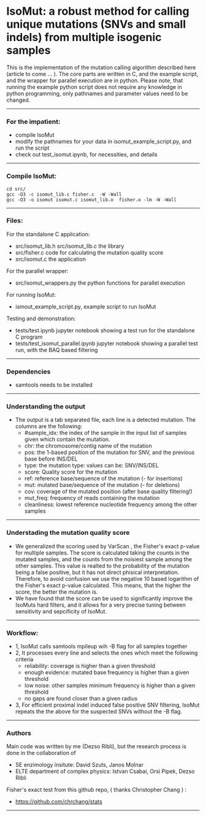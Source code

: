 # IsoMut: a robust method for calling unique mutations (SNVs and small indels) from multiple isogenic samples

This is the implementation of the mutation calling algorithm described here (article to come ... ). The core parts are written in C, and the example script, and the wrapper for parallel execution are in python. Please note, that running the example python script does not require any knowledge in python programming, only pathnames and parameter values need to be changed.


---

### For the impatient:

- compile IsoMut
- modify the pathnames for your data in isomut_example_script.py, and run the script
- check out test_isomut.ipynb, for necessities, and details

---

### Compile IsoMut:

```
cd src/
gcc -O3 -c isomut_lib.c fisher.c  -W -Wall
gcc -O3 -o isomut isomut.c isomut_lib.o  fisher.o -lm -W -Wall
```

---

### Files:

For the standalone C application:
- src/isomut_lib.h src/isomut_lib.c  the library
- src/fisher.c code for calculating the mutation quality score
- src/isomut.c the application

For the parallel wrapper:
- src/isomut_wrappers.py the python functions for parallel execution

For running IsoMut:
- ismout_example_script.py, example script  to run IsoMut

Testing and demonstration:
- tests/test.ipynb jupyter notebook showing a test run for the standalone C program
- tests/test_isomut_parallel.ipynb jupyter notebook showing a parallel test run, with the BAQ based filtering

---

### Dependencies

- samtools needs to be installed


---

### Understanding the output

- The output is a tab separated file, each line is a detected mutation. The columns are the following:
	- #sample_idx: the index of the sample in the input list of samples given which contain the mutation. 
	- chr: the chromosome/contig name of the mutation
	- pos: the 1-based position of the mutation for SNV, and the previous base before INS/DEL
	- type: the mutation type: values can be: SNV/INS/DEL
	- score: Quality score for the mutation
	- ref: reference base/sequence of the mutation (- for insertions)
	- mut: mutated base/sequence of the mutation (- for deletions)
	- cov: coverage of the mutated position (after base quality filtering!)
	- mut_freq: frequency of reads containing the mutation
	- cleanliness: lowest reference nucleotide frequency among the other samples

---

### Understading the mutation quality score

- We generalized the scoring used by VarScan , the Fisher's exact p-value for multiple samples. The score is calculated taking the counts in the mutated samples, and the counts from the noisiest sample among the other samples. This value is realted to the probability of the mutation being a false positive, but it has not direct phisical interpretation. Therefore, to avoid confusion we use the negative 10 based logarithm of the Fisher's exact p-value calculated. This means, that the higher the score, the better the mutation is.
-  We have found that the score can be used to significantly improve the IsoMuts hard filters, and it allows for a very precise tuning between sensitivity and sepcificity of IsoMut.

---

### Workflow:

- 1, IsoMut calls samtools mpileup wih -B flag for all samples together
- 2, It processes every line and selects the ones which meet the following criteria
	- reliability: coverage is higher than a given threshold
	- enough evidence: mutated base frequency is higher than a given threshold
	- low noise: other samples minimum frequency is higher than a given threshold
	- no gaps are found closer than a given radius 
- 3, For efficient proximal indel induced false positive SNV filtering, IsoMut repeats the the above for the suspected SNVs without the -B flag.


---

### Authors

Main code was written by me (Dezso Ribli), but the research process is done in the collaboration of  
- SE enzimology insitute: David Szuts, Janos Molnar
- ELTE department of complex physics: Istvan Csabai, Orsi Pipek, Dezso Ribli


Fisher's exact test from this github repo, ( thanks Christopher Chang ) :
- https://github.com/chrchang/stats

---
